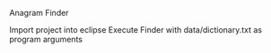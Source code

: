 Anagram Finder

Import project into eclipse
Execute Finder with data/dictionary.txt as program arguments